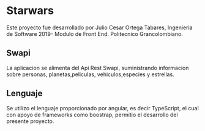 # Starwars

Este proyecto fue desarrollado por Julio Cesar Ortega Tabares, Ingenieria de Software 2019- Modulo de Front End.
Politecnico Grancolombiano.

## Swapi

La aplicacion se alimenta del Api Rest Swapi, suministrando informacion sobre personas, planetas,peliculas, vehiculos,especies y estrellas.

## Lenguaje

Se utilizo el lenguaje proporcionado por angular, es decir TypeScript, el cual con apoyo de frameworks como boostrap, permitio el desarrollo del presente proyecto.
